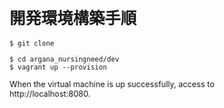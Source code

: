 # 開発環境構築手順

```
$ git clone

$ cd argana_nursingneed/dev
$ vagrant up --provision
```

When the virtual machine is up successfully, access to http://localhost:8080.